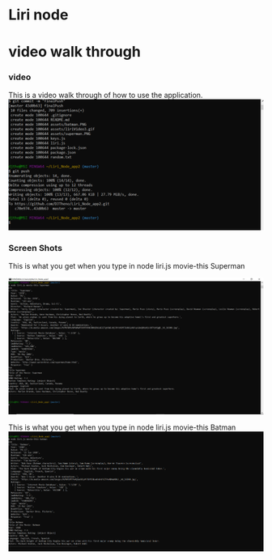 Liri node 
================
video walk through
==================
### video
This is a video walk through of how to use the application.
	![alt text](assets\liriVideo4.gif)

### Screen Shots
This is what you get when you type in node liri.js movie-this Superman

![alt text](assets\superman1.PNG)

This is what you get when you type in node liri.js movie-this Batman
![alt text](assets\batman1.PNG)
